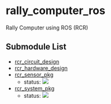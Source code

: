 # rally_computer_ros
Rally Computer using ROS (RCR)

## Submodule List
- [rcr_circuit_design](https://github.com/calm0815/rcr_circuit_design)
- [rcr_hardware_design](https://github.com/calm0815/rcr_hardware_design)
- [rcr_sensor_pkg](https://github.com/calm0815/rcr_sensor_pkg)
  - status: [![](https://github.com/calm0815/rcr_sensor_pkg/workflows/CI/badge.svg)](https://github.com/calm0815/rcr_sensor_pkg/actions)
- [rcr_system_pkg](https://github.com/calm0815/rcr_system_pkg)
  - status: [![](https://github.com/calm0815/rcr_system_pkg/workflows/CI/badge.svg)](https://github.com/calm0815/rcr_system_pkg/actions)
